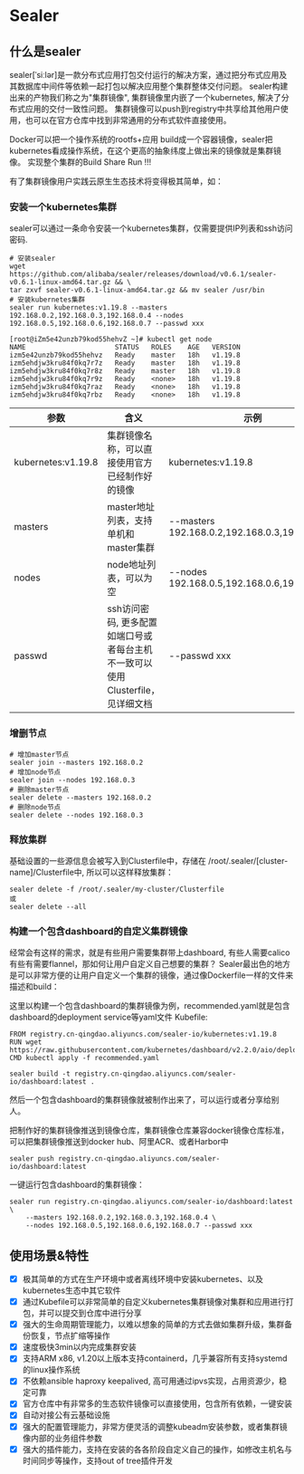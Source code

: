 # Sealer

## 什么是sealer

sealer[ˈsiːlər]是一款分布式应用打包交付运行的解决方案，通过把分布式应用及其数据库中间件等依赖一起打包以解决应用整个集群整体交付问题。
sealer构建出来的产物我们称之为"集群镜像", 集群镜像里内嵌了一个kubernetes, 解决了分布式应用的交付一致性问题。
集群镜像可以push到registry中共享给其他用户使用，也可以在官方仓库中找到非常通用的分布式软件直接使用。

Docker可以把一个操作系统的rootfs+应用 build成一个容器镜像，sealer把kubernetes看成操作系统，在这个更高的抽象纬度上做出来的镜像就是集群镜像。
实现整个集群的Build Share Run !!!

有了集群镜像用户实践云原生生态技术将变得极其简单，如：

### 安装一个kubernetes集群

sealer可以通过一条命令安装一个kubernetes集群，仅需要提供IP列表和ssh访问密码.

```shell script
# 安装sealer
wget https://github.com/alibaba/sealer/releases/download/v0.6.1/sealer-v0.6.1-linux-amd64.tar.gz && \
tar zxvf sealer-v0.6.1-linux-amd64.tar.gz && mv sealer /usr/bin
# 安装kubernetes集群
sealer run kubernetes:v1.19.8 --masters 192.168.0.2,192.168.0.3,192.168.0.4 --nodes 192.168.0.5,192.168.0.6,192.168.0.7 --passwd xxx
```

```shell script
[root@iZm5e42unzb79kod55hehvZ ~]# kubectl get node
NAME                      STATUS   ROLES    AGE   VERSION
izm5e42unzb79kod55hehvz   Ready    master   18h   v1.19.8
izm5ehdjw3kru84f0kq7r7z   Ready    master   18h   v1.19.8
izm5ehdjw3kru84f0kq7r8z   Ready    master   18h   v1.19.8
izm5ehdjw3kru84f0kq7r9z   Ready    <none>   18h   v1.19.8
izm5ehdjw3kru84f0kq7raz   Ready    <none>   18h   v1.19.8
izm5ehdjw3kru84f0kq7rbz   Ready    <none>   18h   v1.19.8
```

参数 | 含义 | 示例
---|---|---
kubernetes:v1.19.8| 集群镜像名称，可以直接使用官方已经制作好的镜像| kubernetes:v1.19.8
masters| master地址列表，支持单机和master集群| --masters 192.168.0.2,192.168.0.3,192.168.0.4
nodes| node地址列表，可以为空|--nodes 192.168.0.5,192.168.0.6,192.168.0.7
passwd| ssh访问密码, 更多配置如端口号或者每台主机不一致可以使用Clusterfile，见详细文档| --passwd xxx

### 增删节点

```shell script
# 增加master节点
sealer join --masters 192.168.0.2
# 增加node节点
sealer join --nodes 192.168.0.3
# 删除master节点
sealer delete --masters 192.168.0.2
# 删除node节点
sealer delete --nodes 192.168.0.3
```

### 释放集群

基础设置的一些源信息会被写入到Clusterfile中，存储在 /root/.sealer/[cluster-name]/Clusterfile中, 所以可以这样释放集群：

```
sealer delete -f /root/.sealer/my-cluster/Clusterfile
或
sealer delete --all
```

### 构建一个包含dashboard的自定义集群镜像

经常会有这样的需求，就是有些用户需要集群带上dashboard, 有些人需要calico有些有需要flannel，那如何让用户自定义自己想要的集群？
Sealer最出色的地方是可以非常方便的让用户自定义一个集群的镜像，通过像Dockerfile一样的文件来描述和build：

这里以构建一个包含dashboard的集群镜像为例，recommended.yaml就是包含dashboard的deployment service等yaml文件
Kubefile:

```shell script
FROM registry.cn-qingdao.aliyuncs.com/sealer-io/kubernetes:v1.19.8
RUN wget https://raw.githubusercontent.com/kubernetes/dashboard/v2.2.0/aio/deploy/recommended.yaml
CMD kubectl apply -f recommended.yaml
```

```shell script
sealer build -t registry.cn-qingdao.aliyuncs.com/sealer-io/dashboard:latest .
```

然后一个包含dashboard的集群镜像就被制作出来了，可以运行或者分享给别人。

把制作好的集群镜像推送到镜像仓库，集群镜像仓库兼容docker镜像仓库标准，可以把集群镜像推送到docker hub、阿里ACR、或者Harbor中

```shell script
sealer push registry.cn-qingdao.aliyuncs.com/sealer-io/dashboard:latest
```

一键运行包含dashboard的集群镜像：

```shell script
sealer run registry.cn-qingdao.aliyuncs.com/sealer-io/dashboard:latest \
    --masters 192.168.0.2,192.168.0.3,192.168.0.4 \
    --nodes 192.168.0.5,192.168.0.6,192.168.0.7 --passwd xxx
```

## 使用场景&特性

- [x] 极其简单的方式在生产环境中或者离线环境中安装kubernetes、以及kubernetes生态中其它软件
- [x] 通过Kubefile可以非常简单的自定义kubernetes集群镜像对集群和应用进行打包，并可以提交到仓库中进行分享
- [x] 强大的生命周期管理能力，以难以想象的简单的方式去做如集群升级，集群备份恢复，节点扩缩等操作
- [x] 速度极快3min以内完成集群安装
- [x] 支持ARM x86, v1.20以上版本支持containerd，几乎兼容所有支持systemd的linux操作系统
- [x] 不依赖ansible haproxy keepalived, 高可用通过ipvs实现，占用资源少，稳定可靠
- [x] 官方仓库中有非常多的生态软件镜像可以直接使用，包含所有依赖，一键安装
- [x] 自动对接公有云基础设施
- [x] 强大的配置管理能力，非常方便灵活的调整kubeadm安装参数，或者集群镜像内部的业务组件参数
- [x] 强大的插件能力，支持在安装的各各阶段自定义自己的操作，如修改主机名与时间同步等操作，支持out of tree插件开发